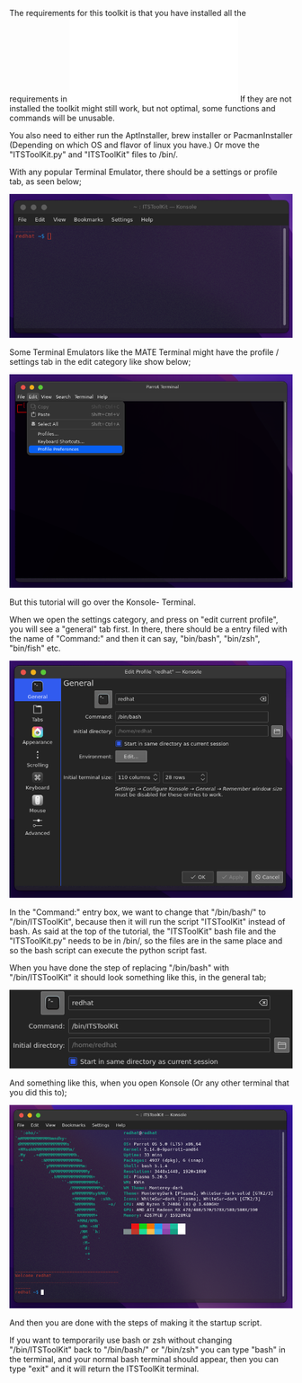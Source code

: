 The requirements for this toolkit is that you have installed all the requirements in ![ReqForTool](RequrementsForTool.txt)
If they are not installed the toolkit might still work, but not optimal, some functions and commands will be unusable.

You also need to either run the AptInstaller, brew installer or PacmanInstaller (Depending on which OS and flavor of linux you have.) Or move the "ITSToolKit.py" and "ITSToolKit" files to /bin/. 



With any popular Terminal Emulator, there should be a settings or profile tab, as seen below;

![Screenshot](TerminalPreview.png)

Some Terminal Emulators like the MATE Terminal might have the profile / settings tab in the edit category like show below; 

![Screenshot](MateTerminal.png)

But this tutorial will go over the Konsole- Terminal.

When we open the settings category, and press on "edit current profile", you will see a "general" tab first.
In there, there should be a entry filed with the name of "Command:" and then it can say, "bin/bash", "bin/zsh", "bin/fish" etc.

![Screenshot](GeneralSettings_Konsole.png)

In the "Command:" entry box, we want to change that "/bin/bash/" to "/bin/ITSToolKit", because then it will run the script "ITSToolKit" instead of bash.
As said at the top of the tutorial, the "ITSToolKit" bash file and the "ITSToolKit.py" needs to be in /bin/, so the files are in the same place and so the bash script can execute the python script fast.

When you have done the step of replacing "/bin/bash" with "/bin/ITSToolKit" it should look something like this, in the general tab;

![Screenshot](GeneralCommandStep.png)

And something like this, when you open Konsole (Or any other terminal that you did this to);

![Screenshot](TerminalPreviewAfter.png)

And then you are done with the steps of making it the startup script.

If you want to temporarily use bash or zsh without changing "/bin/ITSToolKit" back to "/bin/bash/" or "/bin/zsh" you can type "bash" in the terminal, and your normal bash terminal should appear, then you can type "exit" and it will return the ITSToolKit terminal. 
